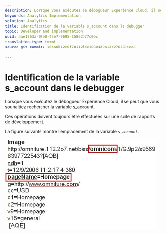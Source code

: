 ```yaml
---
description: Lorsque vous exécutez le débogueur Experience Cloud, il se peut que vous souhaitiez rechercher la variable s_account.
keywords: Analytics Implementation
solution: Analytics
title: Identification de la variable s_account dans le debugger
topic: Developer and implementation
uuid: aae1763a-07e0-45e7-9695-15862d77c0ec
translation-type: tm+mt
source-git-commit: 16ba0b12e0f70112f4c10804d0a13c278388ecc2

---
```



# Identification de la variable s_account dans le debugger

Lorsque vous exécutez le débogueur Experience Cloud, il se peut que vous souhaitiez rechercher la variable s_account.

Ces opérations doivent toujours être effectuées sur une suite de rapports de développement.

La figure suivante montre l’emplacement de la variable *`s_account`*.

![](assets/debugger_code.png)

